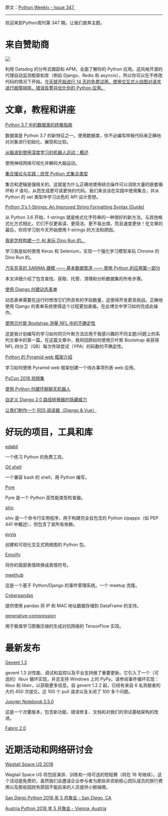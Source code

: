 原文：[Python Weekly - Issue 347 ](http://eepurl.com/du2g3H)

---

欢迎来到Python周刊第 347 期。让我们直奔主题。

# 来自赞助商
[![](https://gallery.mailchimp.com/e2e180baf855ac797ef407fc7/images/f25123ca-75a9-4b27-af3b-518500134fcd.png)](https://www.datadoghq.com/dg/apm/ts-python-error-tracking/?utm_source=Advertisement&utm_medium=Advertisement&utm_campaign=PythonWeekly-Tshirt&utm_content=Python)

利用 Datadog 的分布式跟踪和 APM，全面了解你的 Python 应用。这风格开源的代理自动监测框架和库（例如 Django、Redis 和 asyncio），所以你可以在不修改代码的情况下开始。[今天就开始进行 14 天的免费试用，使用交互式火焰图对请求进行故障排除、错误告警并优化你的 Python 应用。](https://www.datadoghq.com/dg/apm/ts-python-error-tracking/?utm_source=Advertisement&utm_medium=Advertisement&utm_campaign=PythonWeekly-Tshirt&utm_content=Python)  
  
  
# 文章，教程和讲座
  
[Python 3.7 中的数据类的终极指南](https://realpython.com/python-data-classes/)

数据类是 Python 3.7 的新特征之一。使用数据类，你不必编写样板代码来正确地对对象进行初始化、展现和比较。
  
[从脑波到使用深度学习的机器人运动：概述](https://towardsdatascience.com/from-brain-waves-to-arm-movements-with-deep-learning-an-introduction-3c2a8b535ece)  

使用神经网络可视化并解码大脑运动。
  
[集合理论与实践：欣赏 Python 式集合类型](https://www.youtube.com/watch?v=NeeO14QBW-s)

集合和逻辑是强相关的。这就是为什么正确地使用结合操作可以消除大量的嵌套循环和 if 语句，从而生成更可读更快的代码。我们来谈谈在实践中使用集合，并从 Python 的 set 类型中学习出色的 API 设计思想。
  
[Python 3's f-Strings: An Improved String Formatting Syntax (Guide)](https://realpython.com/python-f-strings/)

从 Python 3.6 开始，f-strings 就是格式化字符串的一种很好的新方法。与其他格式化方式相比，它们不仅更易读、更简洁、更不易出错，而且速度更快！在文章的最后，你将学习到今天开始使用 f-strings 的方法和原因。
  
[我是怎样构建一个 AI 来玩 Dino Run 的。](https://medium.com/acing-ai/how-i-build-an-ai-to-play-dino-run-e37f37bdf153)   

学习我是如何使用 Keras 和 Selenium，实现一个强化学习模型来玩 Chrome 的 Dino Run 的。
  
[汽车共享的 SARIMA 建模 —— 基本数据管道 —— 使用 Python 的应用第一部分](https://medium.com/@rrfd/sarima-modelling-for-car-sharing-basic-data-pipelines-applications-with-python-pt-1-75de4677c0cd)

本文详细介绍了包含查找、获取、托管、清理和分析数据集的所有步骤。
  
[使用 Django 创建动态表单](https://www.caktusgroup.com/blog/2018/05/07/creating-dynamic-forms-django/)

动态表单需要在运行时修改它们所具有的字段数量，这使得开发更具挑战。正确地使用 Django 的表单系统使得这个过程更加直接。在此博文中学习如何完成此操作。
  
[使用贝叶斯 Bootstrap 测量 NFL 中的不确定性](http://savvastjortjoglou.com/nfl-bayesian-bootstrap.html)

这是我计划编写的学习如何将贝叶斯方法应用于我感兴趣的不同主题/问题上的系列文章中的第一篇。在这篇文章中，我将回顾如何使用贝叶斯 Bootstrap 来获得 NFL 四分卫（QB）每次传球尝试（YPA）的码数的不确定性。
  
[Python 的 Pyramid web 框架介绍](https://opensource.com/article/18/5/pyramid-framework)

学习如何使用 Pyramid web 框架创建一个待办事项列表 web 应用。
  
[PyCon 2018 视频集](https://www.youtube.com/channel/UCsX05-2sVSH7Nx3zuk3NYuQ/videos)   
  
[使用 Python 创建环聊聊天机器人](https://wescpy.blogspot.com/2018/05/creating-hangouts-chat-bots-with-python.html)  
  
[自定义 Django 2.0 路径转换器的隐藏威力](https://consideratecode.com/2018/05/11/the-hidden-powers-of-custom-django-2-0-path-converters/)  
  
[让我们制作一个 RSS 阅读器（Django & Vue）](https://www.youtube.com/watch?v=0FTaWat_VsM)  
  
  
# 好玩的项目，工具和库  
  
[edabit](https://edabit.com/explore?lang=python3)   

一个练习 Python 的免费工具。
  
[Oil shell](https://github.com/oilshell/oil)  

一个兼容 bash 的 shell，用 Python 编写。
  
[Pyre](https://github.com/facebook/pyre-check)  

Pyre 是一个 Python 高性能类型检查器。
  
[shiv](https://github.com/linkedin/shiv)  

shiv 是一个命令行实用程序，用于构建完全自包含的 Python zipapps（如 PEP 441 中概述），但包含了其所有依赖。
  
[pyvis](https://github.com/WestHealth/pyvis)  

创建和可视化交互式网络图的 Python 包。
  
[Emojify](https://github.com/EvilPort2/emojify)  

将你的面部表情转换成表情符号。
  
[meethub](https://github.com/iyanuashiri/meethub)  

这是一个基于 Python/Django 的事件管理系统。一个 meetup 克隆。
  
[Cyberpandas](https://github.com/ContinuumIO/cyberpandas)  

提供使用 pandas 将 IP 和 MAC 地址数据存储到 DataFrame 的支持。
  
[generative-compression](https://github.com/Justin-Tan/generative-compression)  

用于极值学习图像压缩的生成对抗网络的 TensorFlow 实现。
  
  
# 最新发布  
  
[Gevent 1.3](http://www.gevent.org/whatsnew_1_3.html)  

gevent 1.3 对性能、调试和监控以及平台支持做了重要更新。它引入了一个（可选的）libuv 循环实现，并且支持 Windows 上的 PyPy。请参阅事件循环实现：libuv 和 libev，以获取更多信息。自 gevent 1.2.2 起，已经有来自 6 名贡献者的大约 450 次提交。近 100 个 pull 请求以及关闭了 100 多个问题。
  
[Jupyter Notebook 5.5.0](https://groups.google.com/forum/#!topic/jupyter/sLFSOkx3QLs)  

这是一个次要版本，包含新功能、错误修复、文档和对我们的测试基础架构的改进。
  
[Fabric 2.0](http://docs.fabfile.org/en/latest/upgrading.html#upgrading)  
  
  
# 近期活动和网络研讨会  
  
[Wagtail Space US 2018](https://us.wagtail.space/)

Wagtail Space US 将包括演讲、训练和一场可选的短程赛（将在 16 号继续）。这个活动是免费的，虽然我们会邀请企业参与者为那些非资助核心团队成员的旅行费用以及那些因财务原因不能前来的人员提供小额捐赠。
  
[San Diego Python 2018 年 5 月聚会 - San Diego, CA](https://www.meetup.com/pythonsd/events/246559162/)   
  
[Austria Python 2018 年 5 月聚会 - Vienna, Austria](https://www.meetup.com/PYUGAT/events/250751933/)   

